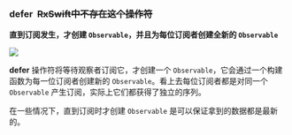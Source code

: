 ### defer  ~~RxSwift中不存在这个操作符~~

**直到订阅发生，才创建 `Observable`，并且为每位订阅者创建全新的 `Observable`**

![](/assets/WhichOperator/Operators/defer.png)

**defer** 操作符将等待观察者订阅它，才创建一个 `Observable`，它会通过一个构建函数为每一位订阅者创建新的 `Observable`。看上去每位订阅者都是对同一个 `Observable` 产生订阅，实际上它们都获得了独立的序列。

在一些情况下，直到订阅时才创建 `Observable` 是可以保证拿到的数据都是最新的。

